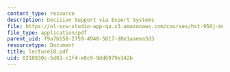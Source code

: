 ```yaml
---
content_type: resource
description: Decision Support via Expert Systems
file: https://ol-ocw-studio-app-qa.s3.amazonaws.com/courses/hst-950j-medical-computing-spring-2003/0210830c5d03c1f4e0c99dd6979e342b_lecture18.pdf
file_type: application/pdf
parent_uid: f9a7b558-2759-4948-5817-d8e1aaeea3d3
resourcetype: Document
title: lecture18.pdf
uid: 0210830c-5d03-c1f4-e0c9-9dd6979e342b
---
```

